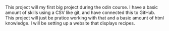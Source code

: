 This project will my first big project during the odin course.
I have a basic amount of skills using a CSV like git, and have 
connected this to GitHub. This project will just be pratice working 
with that and a basic amount of html knowledge. I will be setting
up a website that displays recipes.